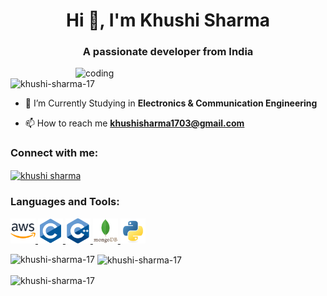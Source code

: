 <h1 align="center">Hi 👋, I'm Khushi Sharma</h1>
<h3 align="center">A passionate developer from India</h3>

<img align="right" alt="coding" width="400" src="https://i.gifer.com/JXA0.gif">

<p align="left"> <img src="https://komarev.com/ghpvc/?username=khushi-sharma-17&label=Profile%20views&color=0e75b6&style=flat" alt="khushi-sharma-17" /> </p>

- 🔭 I’m Currently Studying in **Electronics & Communication Engineering**

- 📫 How to reach me **khushisharma1703@gmail.com**



<h3 align="left">Connect with me:</h3>
<p align="left">
<a href="https://linkedin.com/in/khushi sharma" target="blank"><img align="center" src="https://raw.githubusercontent.com/rahuldkjain/github-profile-readme-generator/master/src/images/icons/Social/linked-in-alt.svg" alt="khushi sharma" height="30" width="40" /></a>
</p>

<h3 align="left">Languages and Tools:</h3>
<p align="left"> <a href="https://aws.amazon.com" target="_blank" rel="noreferrer"> <img src="https://raw.githubusercontent.com/devicons/devicon/master/icons/amazonwebservices/amazonwebservices-original-wordmark.svg" alt="aws" width="40" height="40"/> </a> <a href="https://www.cprogramming.com/" target="_blank" rel="noreferrer"> <img src="https://raw.githubusercontent.com/devicons/devicon/master/icons/c/c-original.svg" alt="c" width="40" height="40"/> </a> <a href="https://www.w3schools.com/cpp/" target="_blank" rel="noreferrer"> <img src="https://raw.githubusercontent.com/devicons/devicon/master/icons/cplusplus/cplusplus-original.svg" alt="cplusplus" width="40" height="40"/> </a> <a href="https://www.mongodb.com/" target="_blank" rel="noreferrer"> <img src="https://raw.githubusercontent.com/devicons/devicon/master/icons/mongodb/mongodb-original-wordmark.svg" alt="mongodb" width="40" height="40"/> </a> <a href="https://www.python.org" target="_blank" rel="noreferrer"> <img src="https://raw.githubusercontent.com/devicons/devicon/master/icons/python/python-original.svg" alt="python" width="40" height="40"/> </a> </p>

<p><img align="left" src="https://github-readme-stats.vercel.app/api/top-langs?username=khushi-sharma-17&show_icons=true&locale=en&layout=compact" alt="khushi-sharma-17" /></p>

<p>&nbsp;<img align="center" src="https://github-readme-stats.vercel.app/api?username=khushi-sharma-17&show_icons=true&locale=en" alt="khushi-sharma-17" /></p>

<p><img align="center" src="https://github-readme-streak-stats.herokuapp.com/?user=khushi-sharma-17&" alt="khushi-sharma-17" /></p>
